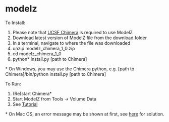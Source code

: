# modelz

To Install:

1. Please note that <a href="https://www.cgl.ucsf.edu/chimera/">UCSF Chimera</a> is required to use ModelZ
2. Download latest version of ModelZ file from the download folder
3. In a terminal, navigate to where the file was downloaded
4. unzip modelz_chimera_1_0.zip
5. cd modelz_chimera_1_0
6. python* install.py [path to Chimera]

\* On Windows, you may use the Chimera python, e.g. [path to Chimera]/bin/python install.py [path to Chimera]

To Run:
1. (Re)start Chimera*
2. Start ModelZ from Tools -> Volume Data
3. See [Tutorial](https://vreeboard.com)

\* On Mac OS, an error message may be shown at first, see [here](https://www.santoshsrinivas.com/disable-gatekeeper-in-macos-sierra/) for solution.